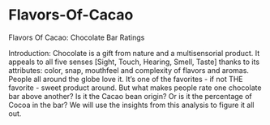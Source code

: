 # Flavors-Of-Cacao
Flavors Of Cacao: Chocolate Bar Ratings

Introduction:
Chocolate is a gift from nature and a multisensorial product. It appeals to all five senses [Sight, Touch, Hearing, Smell, Taste] thanks to its attributes: color, snap, mouthfeel and complexity of flavors and aromas. People all around the globe love it. It’s one of the favorites - if not THE favorite - sweet product around. 
But what makes people rate one chocolate bar above another? Is it the Cacao bean origin? Or is it the percentage of Cocoa in the bar?
We will use the insights from this analysis to figure it all out.
